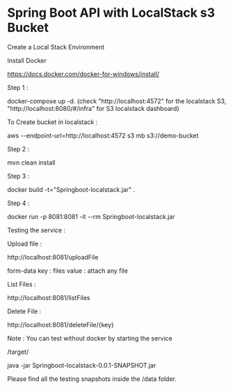 # Spring Boot API with LocalStack s3 Bucket



Create a Local Stack Environment

Install Docker 

https://docs.docker.com/docker-for-windows/install/

Step 1 :

docker-compose up -d.   (check "http://localhost:4572" for the localstack S3, "http://localhost:8080/#/infra" for S3 localstack dashboard)

To Create bucket in localstack :

aws --endpoint-url=http://localhost:4572 s3 mb s3://demo-bucket

Step 2 :

mvn clean install

Step 3 :

docker build -t="Springboot-localstack.jar" .

Step 4 :

docker run -p 8081:8081 -it --rm Springboot-localstack.jar

Testing the service :

Upload file :

http://localhost:8081/uploadFile

form-data
 key : files
 value : attach any file
 
List Files :

http://localhost:8081/listFiles

Delete File :

http://localhost:8081/deleteFile/{key}


Note : You can test without docker by starting the service 

/target/

java -jar Springboot-localstack-0.0.1-SNAPSHOT.jar


Please find all the testing snapshots inside the /data folder.




 
 





